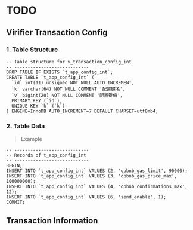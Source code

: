 # TODO

## Virifier Transaction Config

### 1. Table Structure

```shell
-- Table structure for v_transaction_config_int
-- ----------------------------
DROP TABLE IF EXISTS `t_app_config_int`;
CREATE TABLE `t_app_config_int` (
  `id` int(11) unsigned NOT NULL AUTO_INCREMENT,
  `k` varchar(64) NOT NULL COMMENT '配置键名',
  `v` bigint(20) NOT NULL COMMENT '配置键值',
  PRIMARY KEY (`id`),
  UNIQUE KEY `k` (`k`)
) ENGINE=InnoDB AUTO_INCREMENT=7 DEFAULT CHARSET=utf8mb4;
```

### 2. Table Data
> Example

```shell
-- ----------------------------
-- Records of t_app_config_int
-- ----------------------------
BEGIN;
INSERT INTO `t_app_config_int` VALUES (2, 'opbnb_gas_limit', 90000);
INSERT INTO `t_app_config_int` VALUES (3, 'opbnb_gas_price_max', 100000000);
INSERT INTO `t_app_config_int` VALUES (4, 'opbnb_confirmations_max', 12);
INSERT INTO `t_app_config_int` VALUES (6, 'send_enable', 1);
COMMIT;
```

## Transaction Information 
